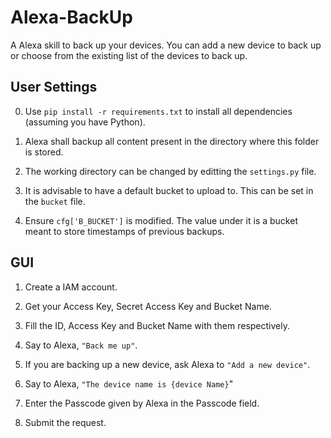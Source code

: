 # Alexa-BackUp
A Alexa skill to back up your devices. You can add a new device  to back up or choose from the existing list of the devices to back up.

## User Settings
0. Use `pip install -r requirements.txt` to install all dependencies (assuming you have Python).

1. Alexa shall backup all content present in the directory where this folder is stored. 

2. The working directory can be changed by editting the `settings.py` file.

3. It is advisable to have a default bucket to upload to. This can be set in the `bucket` file.

4. Ensure `cfg['B_BUCKET']` is modified. The value under it is a bucket meant to store timestamps of previous backups.


## GUI 
1. Create a IAM account.

2. Get your Access Key, Secret Access Key and Bucket Name.

3. Fill the ID, Access Key and Bucket Name with them respectively.

4. Say to Alexa, `"Back me up"`.

5. If you are backing up a new device, ask Alexa to `"Add a new device"`.

6. Say to Alexa, `"The device name is {device Name}`"

7. Enter the Passcode given by Alexa in the Passcode field.

8. Submit the request.
